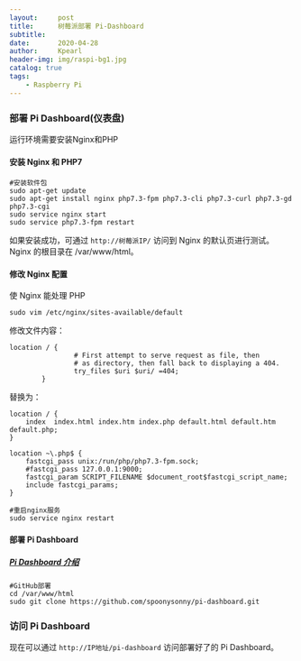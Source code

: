 ```yaml
---
layout:     post
title:      树莓派部署 Pi-Dashboard
subtitle:   
date:       2020-04-28
author:     Kpearl
header-img: img/raspi-bg1.jpg
catalog: true
tags:
    - Raspberry Pi
---
```

### 部署 Pi Dashboard(仪表盘)
运行环境需要安装Nginx和PHP
#### 安装 Nginx 和 PHP7
```
#安装软件包
sudo apt-get update
sudo apt-get install nginx php7.3-fpm php7.3-cli php7.3-curl php7.3-gd php7.3-cgi
sudo service nginx start
sudo service php7.3-fpm restart
```
如果安装成功，可通过 ```http://树莓派IP/``` 访问到 Nginx 的默认页进行测试。Nginx 的根目录在 /var/www/html。
#### 修改 Nginx 配置
使 Nginx 能处理 PHP
```
sudo vim /etc/nginx/sites-available/default
```
修改文件内容：
```
location / {
                # First attempt to serve request as file, then
                # as directory, then fall back to displaying a 404.
                try_files $uri $uri/ =404;
        }
```
替换为：
```
location / {
	index  index.html index.htm index.php default.html default.htm default.php;
}
 
location ~\.php$ {
	fastcgi_pass unix:/run/php/php7.3-fpm.sock;
	#fastcgi_pass 127.0.0.1:9000;
	fastcgi_param SCRIPT_FILENAME $document_root$fastcgi_script_name;
	include fastcgi_params;
}
```

```
#重启nginx服务
sudo service nginx restart
```

#### 部署 Pi Dashboard
##### [Pi Dashboard 介绍](http://make.quwj.com/project/10) 
```
#GitHub部署
cd /var/www/html
sudo git clone https://github.com/spoonysonny/pi-dashboard.git
```

### 访问 Pi Dashboard
现在可以通过 ```http://IP地址/pi-dashboard``` 访问部署好了的 Pi Dashboard。